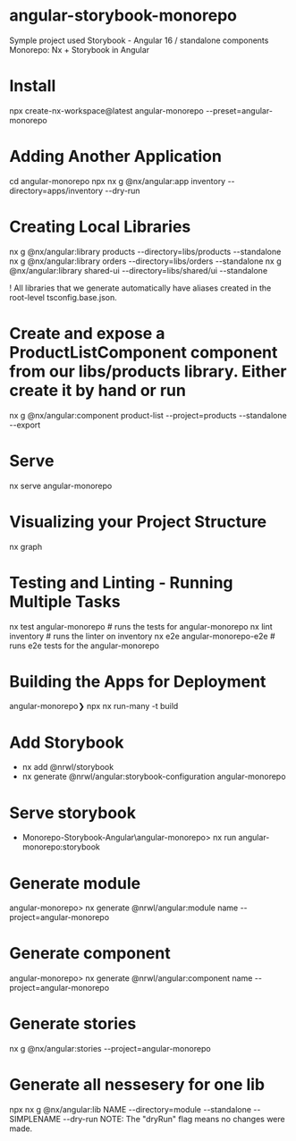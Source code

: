 # angular-storybook-monorepo

Symple project used Storybook - Angular 16 / standalone components
Monorepo: Nx + Storybook in Angular

# Install 
npx create-nx-workspace@latest angular-monorepo --preset=angular-monorepo

# Adding Another Application

cd angular-monorepo 
npx nx g @nx/angular:app inventory --directory=apps/inventory --dry-run

# Creating Local Libraries

nx g @nx/angular:library products --directory=libs/products --standalone
nx g @nx/angular:library orders --directory=libs/orders --standalone
nx g @nx/angular:library shared-ui --directory=libs/shared/ui --standalone


! All libraries that we generate automatically have aliases created in the root-level tsconfig.base.json.
# Create and expose a ProductListComponent component from our libs/products library. Either create it by hand or run
nx g @nx/angular:component product-list --project=products --standalone --export


# Serve
nx serve angular-monorepo

# Visualizing your Project Structure
nx graph

# Testing and Linting - Running Multiple Tasks
nx test angular-monorepo # runs the tests for angular-monorepo
nx lint inventory # runs the linter on inventory
nx e2e angular-monorepo-e2e # runs e2e tests for the angular-monorepo

# Building the Apps for Deployment
angular-monorepo❯  npx nx run-many -t build


# Add Storybook 
- nx add @nrwl/storybook
- nx generate @nrwl/angular:storybook-configuration angular-monorepo

# Serve storybook
- Monorepo-Storybook-Angular\angular-monorepo> nx run angular-monorepo:storybook

# Generate module
angular-monorepo>
nx generate @nrwl/angular:module name --project=angular-monorepo    

# Generate component
angular-monorepo>
nx generate @nrwl/angular:component name --project=angular-monorepo    

# Generate stories
nx g @nx/angular:stories --project=angular-monorepo

# Generate all nessesery for one lib
npx nx g @nx/angular:lib NAME --directory=module --standalone --SIMPLENAME --dry-run
NOTE: The "dryRun" flag means no changes were made.